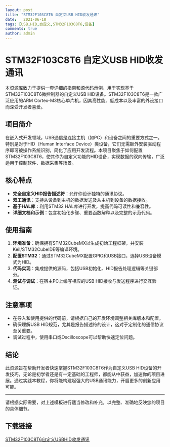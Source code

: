 ```yaml
---
layout: post
title: "STM32F103C8T6 自定义USB HID收发通讯"
date:   2021-06-18
tags: [USB,HID,自定义,STM32F103C8T6,设备]
comments: true
author: admin
---
```

# STM32F103C8T6 自定义USB HID收发通讯

本资源库致力于提供一套详细的指南和源代码示例，用于实现基于STM32F103C8T6微控制器的自定义USB HID设备。STM32F103C8T6是一款广泛应用的ARM Cortex-M3核心单片机，因其高性能、低成本以及丰富的外设接口而深受开发者喜爱。

## 项目简介

在嵌入式开发领域，USB通信是连接主机（如PC）和设备之间的重要方式之一。特别是对于HID（Human Interface Device）类设备，它们无需额外安装驱动程序即可被操作系统识别，简化了应用开发流程。本项目聚焦于如何配置STM32F103C8T6，使其作为自定义功能的HID设备，实现数据的双向传输，广泛适用于控制软件、数据采集等场景。

## 核心特点

- **完全自定义HID报告描述符**：允许你设计独特的通讯协议。
- **双工通讯**：支持从设备到主机的数据发送及从主机到设备的数据接收。
- **基于HAL库**：利用STM32 HAL库进行开发，提高代码可读性和兼容性。
- **详细文档和示例**：包含初始化步骤、重要函数解释以及完整的示范代码。

## 使用指南

1. **环境准备**：确保拥有STM32CubeMX以生成初始工程框架，并安装Keil/STM32CubeIDE等编译环境。
2. **配置STM32**：通过STM32CubeMX配置GPIO和USB接口，选择USB设备模式为HID。
3. **代码实现**：集成提供的源码，包括USB初始化、HID报告处理逻辑等关键部分。
4. **测试与调试**：在宿主PC上编写相应的USB HID接收与发送程序进行交互验证。

## 注意事项

- 在导入和使用提供的代码前，请根据自己的开发环境调整相关库版本和配置。
- 确保理解USB HID规范，尤其是报告描述符的设计，这对于定制化的通信协议至关重要。
- 调试过程中，使用串口或Oscilloscope可以帮助快速定位问题。

## 结论

此资源旨在帮助开发者快速掌握STM32F103C8T6作为自定义USB HID设备的开发技巧，无论是初学者还是有一定基础的工程师，都能从中获益，加速你的项目进展。通过实践本教程，你将能构建起强大的USB通讯能力，开启更多的创新应用可能。

---

请根据实际需要，对上述模板进行适当修改和补充，以完整、准确地反映您的项目的具体细节。

## 下载链接

[STM32F103C8T6自定义USBHID收发通讯](https://pan.quark.cn/s/0183927a516c)